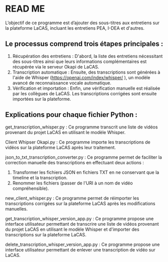 # READ ME
L’objectif de ce programme est d’ajouter des sous-titres aux entretiens sur la plateforme LaCAS, incluant les entretiens PEA, I-DEA et d'autres.

## Le processus comprend trois étapes principales :
1. Récupération des entretiens : D'abord, la liste des entretiens nécessitant des sous-titres ainsi que leurs informations complémentaires est récupérée via le serveur Okapi de LaCAS. 
2. Transcription automatique : Ensuite, des transcriptions sont générées à l'aide de Whisper (https://openai.com/index/whisper/ ), un modèle avancé de reconnaissance vocale automatique.
3. Vérification et importation : Enfin, une vérification manuelle est réalisée par les collègues de LaCAS. Les transcriptions corrigées sont ensuite importées sur la plateforme.

## Explications pour chaque fichier Python :
get_transcription_whisper.py : Ce programme transcrit une liste de vidéos provenant du projet LaCAS en utilisant le modèle Whisper.

Client Whipser Okapi.py : Ce programme importe les transcriptions de vidéos sur la plateforme LaCAS après leur traitement.

json_to_txt_transcription_converter.py : Ce programme permet de faciliter la correction manuelle des transcriptions en effectuant deux actions :
1) Transformer les fichiers JSON en fichiers TXT en ne conservant que la timeline et la transcription. 
2) Renommer les fichiers (passer de l'URI à un nom de vidéo compréhensible).

new_client_whisper.py : Ce programme permet de réimporter les transcriptions corrigées sur la plateforme LaCAS après les modifications manuelles.

get_transcription_whisper_version_app.py : Ce programme propose une interface utilisateur permettant de transcrire une liste de vidéos provenant du projet LaCAS en utilisant le modèle Whisper et d'importer des transcriptions sur la plateforme LaCAS.

delete_transcription_whisper_version_app.py : Ce programme propose une interface utilisateur permettant de enlever une transcription de vidéo sur LaCAS.
